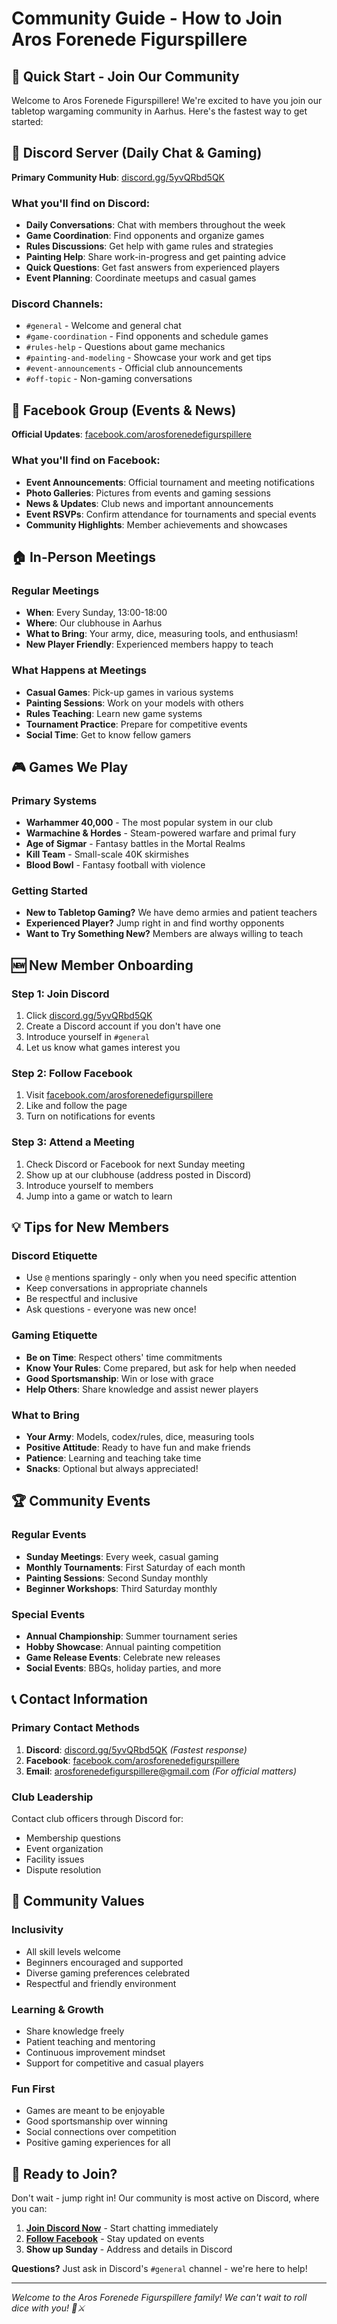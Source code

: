 # Community Guide - How to Join Aros Forenede Figurspillere

## 🎯 Quick Start - Join Our Community

Welcome to Aros Forenede Figurspillere! We're excited to have you join our tabletop wargaming community in Aarhus. Here's the fastest way to get started:

## 💬 Discord Server (Daily Chat & Gaming)

**Primary Community Hub**: [discord.gg/5yvQRbd5QK](https://discord.gg/5yvQRbd5QK)

### What you'll find on Discord:
- **Daily Conversations**: Chat with members throughout the week
- **Game Coordination**: Find opponents and organize games
- **Rules Discussions**: Get help with game rules and strategies
- **Painting Help**: Share work-in-progress and get painting advice
- **Quick Questions**: Get fast answers from experienced players
- **Event Planning**: Coordinate meetups and casual games

### Discord Channels:
- `#general` - Welcome and general chat
- `#game-coordination` - Find opponents and schedule games
- `#rules-help` - Questions about game mechanics
- `#painting-and-modeling` - Showcase your work and get tips
- `#event-announcements` - Official club announcements
- `#off-topic` - Non-gaming conversations

## 📘 Facebook Group (Events & News)

**Official Updates**: [facebook.com/arosforenedefigurspillere](https://www.facebook.com/arosforenedefigurspillere)

### What you'll find on Facebook:
- **Event Announcements**: Official tournament and meeting notifications
- **Photo Galleries**: Pictures from events and gaming sessions
- **News & Updates**: Club news and important announcements
- **Event RSVPs**: Confirm attendance for tournaments and special events
- **Community Highlights**: Member achievements and showcases

## 🏠 In-Person Meetings

### Regular Meetings
- **When**: Every Sunday, 13:00-18:00
- **Where**: Our clubhouse in Aarhus
- **What to Bring**: Your army, dice, measuring tools, and enthusiasm!
- **New Player Friendly**: Experienced members happy to teach

### What Happens at Meetings
- **Casual Games**: Pick-up games in various systems
- **Painting Sessions**: Work on your models with others
- **Rules Teaching**: Learn new game systems
- **Tournament Practice**: Prepare for competitive events
- **Social Time**: Get to know fellow gamers

## 🎮 Games We Play

### Primary Systems
- **Warhammer 40,000** - The most popular system in our club
- **Warmachine & Hordes** - Steam-powered warfare and primal fury
- **Age of Sigmar** - Fantasy battles in the Mortal Realms
- **Kill Team** - Small-scale 40K skirmishes
- **Blood Bowl** - Fantasy football with violence

### Getting Started
- **New to Tabletop Gaming?** We have demo armies and patient teachers
- **Experienced Player?** Jump right in and find worthy opponents
- **Want to Try Something New?** Members are always willing to teach

## 🆕 New Member Onboarding

### Step 1: Join Discord
1. Click [discord.gg/5yvQRbd5QK](https://discord.gg/5yvQRbd5QK)
2. Create a Discord account if you don't have one
3. Introduce yourself in `#general`
4. Let us know what games interest you

### Step 2: Follow Facebook
1. Visit [facebook.com/arosforenedefigurspillere](https://www.facebook.com/arosforenedefigurspillere)
2. Like and follow the page
3. Turn on notifications for events

### Step 3: Attend a Meeting
1. Check Discord or Facebook for next Sunday meeting
2. Show up at our clubhouse (address posted in Discord)
3. Introduce yourself to members
4. Jump into a game or watch to learn

## 💡 Tips for New Members

### Discord Etiquette
- Use `@` mentions sparingly - only when you need specific attention
- Keep conversations in appropriate channels
- Be respectful and inclusive
- Ask questions - everyone was new once!

### Gaming Etiquette
- **Be on Time**: Respect others' time commitments
- **Know Your Rules**: Come prepared, but ask for help when needed
- **Good Sportsmanship**: Win or lose with grace
- **Help Others**: Share knowledge and assist newer players

### What to Bring
- **Your Army**: Models, codex/rules, dice, measuring tools
- **Positive Attitude**: Ready to have fun and make friends
- **Patience**: Learning and teaching take time
- **Snacks**: Optional but always appreciated!

## 🏆 Community Events

### Regular Events
- **Sunday Meetings**: Every week, casual gaming
- **Monthly Tournaments**: First Saturday of each month
- **Painting Sessions**: Second Sunday monthly
- **Beginner Workshops**: Third Saturday monthly

### Special Events
- **Annual Championship**: Summer tournament series
- **Hobby Showcase**: Annual painting competition
- **Game Release Events**: Celebrate new releases
- **Social Events**: BBQs, holiday parties, and more

## 📞 Contact Information

### Primary Contact Methods
1. **Discord**: [discord.gg/5yvQRbd5QK](https://discord.gg/5yvQRbd5QK) *(Fastest response)*
2. **Facebook**: [facebook.com/arosforenedefigurspillere](https://www.facebook.com/arosforenedefigurspillere)
3. **Email**: arosforenedefigurspillere@gmail.com *(For official matters)*

### Club Leadership
Contact club officers through Discord for:
- Membership questions
- Event organization
- Facility issues
- Dispute resolution

## 🌟 Community Values

### Inclusivity
- All skill levels welcome
- Beginners encouraged and supported
- Diverse gaming preferences celebrated
- Respectful and friendly environment

### Learning & Growth
- Share knowledge freely
- Patient teaching and mentoring
- Continuous improvement mindset
- Support for competitive and casual players

### Fun First
- Games are meant to be enjoyable
- Good sportsmanship over winning
- Social connections over competition
- Positive gaming experiences for all

## 🚀 Ready to Join?

Don't wait - jump right in! Our community is most active on Discord, where you can:

1. **[Join Discord Now](https://discord.gg/5yvQRbd5QK)** - Start chatting immediately
2. **[Follow Facebook](https://www.facebook.com/arosforenedefigurspillere)** - Stay updated on events
3. **Show up Sunday** - Address and details in Discord

**Questions?** Just ask in Discord's `#general` channel - we're here to help!

---

*Welcome to the Aros Forenede Figurspillere family! We can't wait to roll dice with you! 🎲⚔️*
